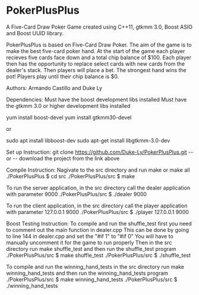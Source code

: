 # PokerPlusPlus
A Five-Card Draw Poker Game created using C++11, gtkmm 3.0, Boost ASIO and Boost UUID library.

PokerPlusPlus is based on Five-Card Draw Poker. 
The aim of the game is to make the best five-card poker hand. 
At the start of the game each player recieves five cards face down and a total chip balance of $100. 
Each player then has the opportunity to replace select cards with new cards from the dealer's stack. 
Then players will place a bet. The strongest hand wins the pot! Players play until their chip balance is $0.  

Authors: Armando Castillo and Duke Ly

Dependencies: 
Must have the boost development libs installed
Must have the gtkmm 3.0 or higher development libs installed 

yum install boost-devel
yum install gtkmm30-devel  

or

sudo apt install libboost-dev
sudo apt-get install libgtkmm-3.0-dev

Set up Instruction:
git clone https://github.com/Duke-Ly/PokerPlusPlus.git
-- or -- download the project from the link above

Compile Instruction:
Nagivate to the src directory and run make or make all
	./PokerPlusPlus $ cd src
./PokerPlusPlus/src $ make

To run the server application, in the src directory call the dealer application with parameter 9000
./PokerPlusPlus/src $ ./dealer 9000

To run the client application, in the src directory call the player application with parameter 127.0.0.1 9000
./PokerPlusPlus/src $ ./player 127.0.0.1 9000

Boost Testing Instruction:
To compile and run the shuffle_test first you need to comment out the main function in dealer.cpp
This can be done by going to line 144 in dealer.cpp and set the "#if 1" to "#if 0"
You will have to manually uncomment it for the game to run properly
Then in the src directory run make shuffle_test and then run the shuffle_test program
./PokerPlusPlus/src $ make shuffle_test
./PokerPlusPlus/src $ ./shuffle_test

To compile and run the winning_hand_tests in the src directory run make winning_hand_tests and then run the winning_hand_tests program
./PokerPlusPlus/src $ make winning_hand_tests
./PokerPlusPlus/src $ ./winning_hand_tests